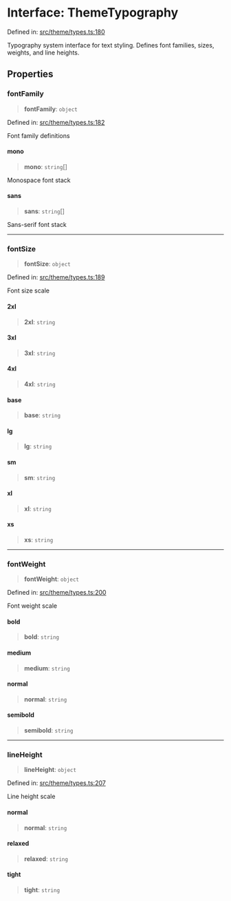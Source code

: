 # Interface: ThemeTypography

Defined in: [src/theme/types.ts:180](https://github.com/Nick2bad4u/Uptime-Watcher/blob/2a45eeb1723f8f7089001af2c92aa07d82dfe7e4/src/theme/types.ts#L180)

Typography system interface for text styling.
Defines font families, sizes, weights, and line heights.

## Properties

### fontFamily

> **fontFamily**: `object`

Defined in: [src/theme/types.ts:182](https://github.com/Nick2bad4u/Uptime-Watcher/blob/2a45eeb1723f8f7089001af2c92aa07d82dfe7e4/src/theme/types.ts#L182)

Font family definitions

#### mono

> **mono**: `string`[]

Monospace font stack

#### sans

> **sans**: `string`[]

Sans-serif font stack

***

### fontSize

> **fontSize**: `object`

Defined in: [src/theme/types.ts:189](https://github.com/Nick2bad4u/Uptime-Watcher/blob/2a45eeb1723f8f7089001af2c92aa07d82dfe7e4/src/theme/types.ts#L189)

Font size scale

#### 2xl

> **2xl**: `string`

#### 3xl

> **3xl**: `string`

#### 4xl

> **4xl**: `string`

#### base

> **base**: `string`

#### lg

> **lg**: `string`

#### sm

> **sm**: `string`

#### xl

> **xl**: `string`

#### xs

> **xs**: `string`

***

### fontWeight

> **fontWeight**: `object`

Defined in: [src/theme/types.ts:200](https://github.com/Nick2bad4u/Uptime-Watcher/blob/2a45eeb1723f8f7089001af2c92aa07d82dfe7e4/src/theme/types.ts#L200)

Font weight scale

#### bold

> **bold**: `string`

#### medium

> **medium**: `string`

#### normal

> **normal**: `string`

#### semibold

> **semibold**: `string`

***

### lineHeight

> **lineHeight**: `object`

Defined in: [src/theme/types.ts:207](https://github.com/Nick2bad4u/Uptime-Watcher/blob/2a45eeb1723f8f7089001af2c92aa07d82dfe7e4/src/theme/types.ts#L207)

Line height scale

#### normal

> **normal**: `string`

#### relaxed

> **relaxed**: `string`

#### tight

> **tight**: `string`
